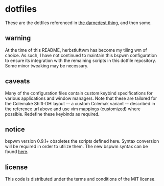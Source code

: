 # dotfiles

These are the dotfiles referenced in
[the darnedest thing](http://thedarnedestthing.com/colophon), and then
some.

## warning

At the time of this README, herbstluftwm has become my tiling wm of 
choice. As such, I have not continued to maintain this bspwm 
configuration to ensure its integration with the remaining scripts in 
this dotfile repository. Some minor tweaking may be necessary.

## caveats

Many of the configuration files contain custom keybind specifications for various
applications and window managers. Note that these are tailored for the
Colemake Shift-DH layout -- a custom Colemak variant -- described in the
reference url above and use vim mappings (customized) where possible. Redefine these keybinds as required.

## notice

bspwm version 0.9.1+ obsoletes the scripts defined here. Syntax 
conversion will be required in order to utilize them. The new bspwm 
syntax can be found <a 
href="https://github.com/baskerville/bspwm/wiki/Command-Syntax-Rewrite">here</a>.

## license

This code is distributed under the terms and conditions of the MIT
license.
